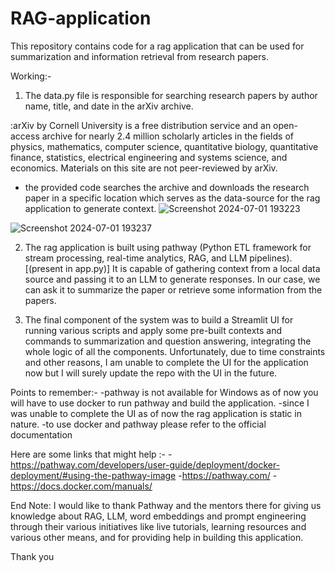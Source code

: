 # RAG-application
This repository contains code for a rag application that can be used for summarization and information retrieval from research papers.  

Working:-
1. The data.py file is responsible for searching research papers by author name, title, and date in the arXiv archive. 

:arXiv by Cornell University
 is a free distribution service and an open-access archive for nearly 2.4 million scholarly articles in the fields of physics, mathematics, computer science, quantitative biology, quantitative finance, statistics, electrical engineering and systems science, and economics. Materials on this site are not peer-reviewed by arXiv.

- the provided code searches the archive and downloads the research paper in a specific location which serves as the data-source for the rag application to generate context.
![Screenshot 2024-07-01 193223](https://github.com/Ayush-Aditya/RAG-application/assets/162690292/25d19fab-c930-4497-b701-f323db75039b)


![Screenshot 2024-07-01 193237](https://github.com/Ayush-Aditya/RAG-application/assets/162690292/4381f547-82a3-4ad8-8815-fa3aeac63703)



  2. The rag application is built using pathway (Python ETL framework for stream processing, real-time analytics, RAG, and LLM pipelines).
   [(present in app.py)]
     It is capable of gathering context from a local data source and passing it to an LLM to generate responses. In our case, we can ask it to summarize the paper or retrieve some information 
      from the papers.


3. The final component of the system was  to build a Streamlit UI for running various scripts and apply some pre-built contexts and commands to summarization and question answering, integrating the whole logic of all the components. Unfortunately, due to time constraints and other reasons, I am unable to complete the UI for the application now but I will surely update the repo with the UI in the future.



Points to remember:-
-pathway is not available for Windows as of now you will have to use docker to run pathway and build the application.
-since I was unable to complete the UI as of now the rag application is static in nature.
-to use docker and pathway please refer to the official documentation

Here are some links that might help :-
-https://pathway.com/developers/user-guide/deployment/docker-deployment/#using-the-pathway-image
-https://pathway.com/
-https://docs.docker.com/manuals/

End Note:
I would like  to thank Pathway and the mentors there for giving us knowledge about RAG, LLM, word embeddings and prompt engineering through their various initiatives like live tutorials, learning resources and various other means, and for providing help in building this application.




Thank you 
